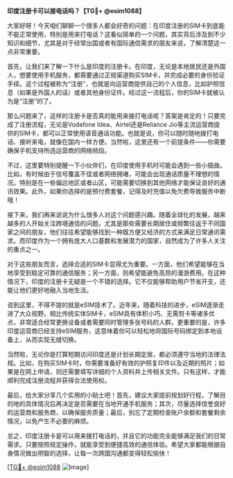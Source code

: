 **印度注册卡可以接电话吗？【TG💪+ @esim1088】**

大家好呀！今天咱们聊聊一个很多人都会好奇的问题：在印度注册的SIM卡到底能不能正常使用，特别是用来打电话？这看似简单的一个问题，其实背后涉及到不少知识和细节，尤其是对于经常出国或者有国际通信需求的朋友来说，了解清楚这一点非常重要。

首先，让我们来了解一下什么是印度的注册卡。在印度，无论是本地居民还是外国人，想要使用手机服务，都需要通过正规渠道购买SIM卡，并完成必要的身份验证手续。这个过程被称为“注册”，也就是向运营商提供自己的个人信息，比如护照信息（如果是外国人的话）或者其他身份证件。经过这一流程后，你的SIM卡就被认为是“注册”的了。

那么问题来了，这样的注册卡是否真的能用来接打电话呢？答案是肯定的！只要完成了注册流程，无论是Vodafone Idea、Airtel还是Reliance Jio等主流运营商提供的SIM卡，都可以正常使用语音通话功能。也就是说，你可以随时随地拨打电话、接听来电，就像在国内一样方便。当然啦，这里还有一个前提条件——你需要确保手机支持所选运营商的网络频段。

不过，这里要特别提醒一下小伙伴们，在印度使用手机时可能会遇到一些小插曲。比如，有时候由于信号覆盖不佳或者网络拥堵，可能会出现通话质量不理想的情况。特别是在一些偏远地区或者山区，可能需要切换到其他网络才能保证良好的通讯效果。此外，如果你选择的是预付费套餐，记得及时充值以免欠费导致服务中断哦！

接下来，我们再来说说为什么很多人对这个问题感兴趣。随着全球化的发展，越来越多的人开始关注跨境通信的问题。尤其是那些需要长期居住或频繁往返于不同国家之间的朋友，他们往往希望能够找到一种既方便又经济的方式来满足日常通讯需求。而印度作为一个拥有庞大人口基数和发展潜力的国家，自然成为了许多人关注的重点之一。

对于这些朋友而言，选择合适的SIM卡显得尤为重要。一方面，他们希望能够在当地享受到稳定可靠的通信服务；另一方面，则希望能避免高昂的漫游费用。在这种情况下，印度的注册卡无疑是一个不错的选择。它不仅能够帮助用户节省开支，还能让他们更好地融入当地生活。

说到这里，不得不提的就是eSIM技术了。近年来，随着科技的进步，eSIM逐渐走进了大众视野。相比传统实体SIM卡，eSIM具有体积小巧、无需剪卡等诸多优点，非常适合经常更换设备或者需要同时管理多张号码的人群。更重要的是，许多印度运营商已经支持eSIM服务，这意味着你可以轻松地将国际号码绑定到本地设备上，从而实现无缝切换。

当然啦，无论你是打算短期访问印度还是计划长期定居，都必须遵守当地的法律法规。比如，在购买SIM卡时，你需要准备好有效的护照复印件以及近期的照片；如果是在网上申请，则还需要填写详细的个人资料并上传相关文件。只有这样，才能顺利完成注册流程并获得合法使用权。

最后，给大家分享几个实用的小贴士吧！首先，建议大家提前规划好行程，了解目的地的具体情况后再决定是否需要在当地开通手机服务；其次，尽量选择信誉良好的运营商和服务商，以确保服务质量；最后，别忘了定期检查账户余额和套餐剩余情况，以免产生不必要的麻烦。

总之，印度注册卡是可以用来接打电话的，并且它的功能完全能够满足我们的日常需求。只要按照规定操作，就能享受到便捷高效的通信体验。希望大家都能根据自身情况做出明智的选择，让每一次跨国沟通都变得轻松愉快！

[[TG💪+ @esim1088](https://t.me/s/esim1088) ![Image](https://i.postimg.cc/4NQfJmqS/Snipaste-2025-05-13-00-14-12.png)]